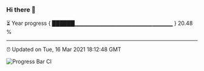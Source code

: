 ### Hi there 👋

⏳ Year progress { ██████▁▁▁▁▁▁▁▁▁▁▁▁▁▁▁▁▁▁▁▁▁▁▁▁ } 20.48 %

---

⏰ Updated on Tue, 16 Mar 2021 18:12:48 GMT

![Progress Bar CI](https://github.com/liununu/liununu/workflows/Progress%20Bar%20CI/badge.svg)
